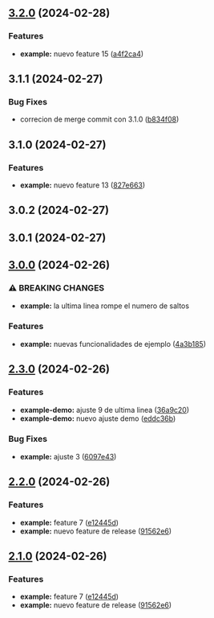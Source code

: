 

## [3.2.0](https://github.com/carlosxplor/release-it-demo/compare/3.1.1...3.2.0) (2024-02-28)


### Features

* **example:** nuevo feature 15 ([a4f2ca4](https://github.com/carlosxplor/release-it-demo/commit/a4f2ca4de5d061ef76fcc7e1b8cfeb4e6aec7e12))

## 3.1.1 (2024-02-27)


### Bug Fixes

* correcion de merge commit con 3.1.0 ([b834f08](https://github.com/carlosxplor/release-it-demo/commit/b834f08f95ddd4262190a1869a57a6004b2d6fde))

## 3.1.0 (2024-02-27)


### Features

* **example:** nuevo feature 13 ([827e663](https://github.com/carlosxplor/release-it-demo/commit/827e663f351f0b9b6290a408f5581c4bd883c183))

## 3.0.2 (2024-02-27)

## 3.0.1 (2024-02-27)

## [3.0.0](https://github.com/carlosxplor/release-it-demo/compare/2.3.0...3.0.0) (2024-02-26)


### ⚠ BREAKING CHANGES

* **example:** la ultima linea rompe el numero de saltos

### Features

* **example:** nuevas funcionalidades de ejemplo ([4a3b185](https://github.com/carlosxplor/release-it-demo/commit/4a3b18569e93422183ea6d1259b0e4171cf3d2ae))

## [2.3.0](https://github.com/carlosxplor/release-it-demo/compare/2.2.0...2.3.0) (2024-02-26)


### Features

* **example-demo:** ajuste 9 de ultima linea ([36a9c20](https://github.com/carlosxplor/release-it-demo/commit/36a9c20f8c9e5f708f018c85f35bd857927debca))
* **example-demo:** nuevo ajuste demo ([eddc36b](https://github.com/carlosxplor/release-it-demo/commit/eddc36b9cd75de40f52c3270c3d1c95a4e1b0084))


### Bug Fixes

* **example:** ajuste 3 ([6097e43](https://github.com/carlosxplor/release-it-demo/commit/6097e431c535bf1d054211e99aab55ef04da36f7))

## [2.2.0](https://github.com/carlosxplor/release-it-demo/compare/2.0.2...2.2.0) (2024-02-26)


### Features

* **example:** feature 7 ([e12445d](https://github.com/carlosxplor/release-it-demo/commit/e12445da129239bc52da12fbc62fecf43b80fa56))
* **example:** nuevo feature de release ([91562e6](https://github.com/carlosxplor/release-it-demo/commit/91562e681f3023620e3e1ba1af5b4a46aef94bda))

## [2.1.0](https://github.com/carlosxplor/release-it-demo/compare/2.0.2...2.1.0) (2024-02-26)


### Features

* **example:** feature 7 ([e12445d](https://github.com/carlosxplor/release-it-demo/commit/e12445da129239bc52da12fbc62fecf43b80fa56))
* **example:** nuevo feature de release ([91562e6](https://github.com/carlosxplor/release-it-demo/commit/91562e681f3023620e3e1ba1af5b4a46aef94bda))
